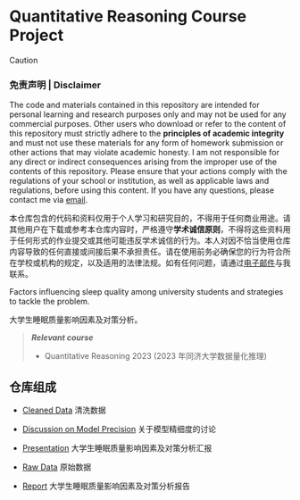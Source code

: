 # Quantitative Reasoning Course Project

> [!CAUTION]
> ### 免责声明 | Disclaimer
>
> The code and materials contained in this repository are intended for personal learning and research purposes only and may not be used for any commercial purposes. Other users who download or refer to the content of this repository must strictly adhere to the **principles of academic integrity** and must not use these materials for any form of homework submission or other actions that may violate academic honesty. I am not responsible for any direct or indirect consequences arising from the improper use of the contents of this repository. Please ensure that your actions comply with the regulations of your school or institution, as well as applicable laws and regulations, before using this content. If you have any questions, please contact me via [email](mailto:minmuslin@outlook.com).
>
> 本仓库包含的代码和资料仅用于个人学习和研究目的，不得用于任何商业用途。请其他用户在下载或参考本仓库内容时，严格遵守**学术诚信原则**，不得将这些资料用于任何形式的作业提交或其他可能违反学术诚信的行为。本人对因不恰当使用仓库内容导致的任何直接或间接后果不承担责任。请在使用前务必确保您的行为符合所在学校或机构的规定，以及适用的法律法规。如有任何问题，请通过[电子邮件](mailto:minmuslin@outlook.com)与我联系。

Factors influencing sleep quality among university students and strategies to tackle the problem.

大学生睡眠质量影响因素及对策分析。

> ***Relevant course***
> * Quantitative Reasoning 2023 (2023 年同济大学数据量化推理)

## 仓库组成

* [Cleaned Data](Cleaned_Data.csv)
清洗数据

* [Discussion on Model Precision](Discussion_on_Model_Precision.pptx)
关于模型精细度的讨论

* [Presentation](Presentation.pptx)
大学生睡眠质量影响因素及对策分析汇报

* [Raw Data](Raw_Data.csv)
原始数据

* [Report](Report.pdf)
大学生睡眠质量影响因素及对策分析报告
